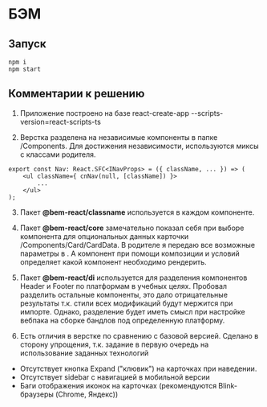 # БЭМ

## Запуск
```
npm i
npm start
```

## Комментарии к решению
1. Приложение построено на базе react-create-app --scripts-version=react-scripts-ts

  
  
2. Верстка разделена на независимые компоненты в папке /Components.
Для достижения независимости, используются миксы с классами родителя.
```
export const Nav: React.SFC<INavProps> = ({ className, ... }) => (
    <ul className={ cnNav(null, [className]) }>
        ...
    </ul>
);
```

3. Пакет **@bem-react/classname** используется в каждом компоненте.

4. Пакет **@bem-react/core** замечательно показал себя при выборе компонента для опциональных данных карточки /Components/Card/CardData.
В родителе я передаю все возможные параметры в <CardData />. А компонент при помощи композиции и условий определяет 
какой компонент необходимо рендерить. 

5. Пакет **@bem-react/di** используется для разделения компонентов Header и Footer по платформам в учебных целях. 
Пробовал разделить остальные компоненты, это дало отрицательные результаты т.к. стили всех модификаций будут мержится при импорте.
Однако, разделение будет иметь смысл при настройке вебпака на сборке бандлов под определенную платформу.

6. Есть отличия в верстке по сравнению с базовой версией. Сделано в сторону упрощения, 
т.к. задание в первую очередь на использование заданных технологий 
  - Отсутствует кнопка Expand ("клювик") на карточках при наведении.
  - Отсутствует sidebar с навигацией в мобильной версии
  - Баги отображения иконок на карточках (рекомендуются Blink-браузеры (Chrome, Яндекс))
